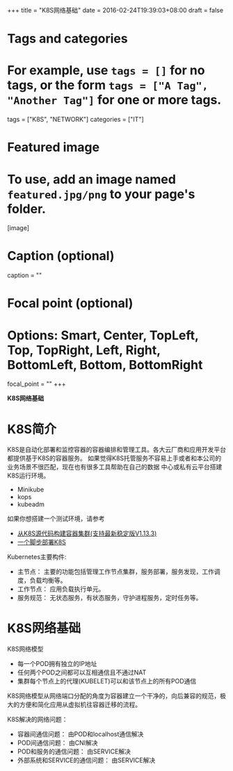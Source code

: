 +++
title = "K8S网络基础"
date = 2016-02-24T19:39:03+08:00
draft = false

# Tags and categories
# For example, use `tags = []` for no tags, or the form `tags = ["A Tag", "Another Tag"]` for one or more tags.
tags = ["K8S", "NETWORK"]
categories = ["IT"]

# Featured image
# To use, add an image named `featured.jpg/png` to your page's folder. 
[image]
  # Caption (optional)
  caption = ""

  # Focal point (optional)
  # Options: Smart, Center, TopLeft, Top, TopRight, Left, Right, BottomLeft, Bottom, BottomRight
  focal_point = ""
+++


**K8S网络基础**

# K8S简介

K8S是自动化部署和监控容器的容器编排和管理工具。各大云厂商和应用开发平台都提供基于K8S的容器服务。
如果觉得K8S托管服务不容易上手或者和本公司的业务场景不很匹配，现在也有很多工具帮助在自己的数据
中心或私有云平台搭建K8S运行环境。

- Minikube
- kops
- kubeadm

如果你想搭建一个测试环境，请参考

- [从K8S源代码构建容器集群(支持最新稳定版V1.13.3)](https://wubigo.com/post/2016-02-03-k8s-local-development-setup/)
- [一个脚步部署K8S](https://wubigo.com/post/2011-01-01-shell-script#deploy-k8s-master)

Kubernetes主要构件:

- 主节点： 主要的功能包括管理工作节点集群，服务部署，服务发现，工作调度，负载均衡等。
- 工作节点： 应用负载执行单元。
- 服务规范： 无状态服务，有状态服务，守护进程服务，定时任务等。
    
# K8S网络基础

K8S网络模型

- 每一个POD拥有独立的IP地址
- 任何两个POD之间都可以互相通信且不通过NAT
- 集群每个节点上的代理(KUBELET)可以和该节点上的所有POD通信

K8S网络模型从网络端口分配的角度为容器建立一个干净的，向后兼容的规范，极大的方便和简化应用从虚拟机往容器迁移的流程。

K8S解决的网络问题：

 - 容器间通信问题： 由POD和localhost通信解决  
 - POD间通信问题： 由CNI解决
 - POD和服务的通信问题： 由SERVICE解决
 - 外部系统和SERVICE的通信问题： 由SERVICE解决
